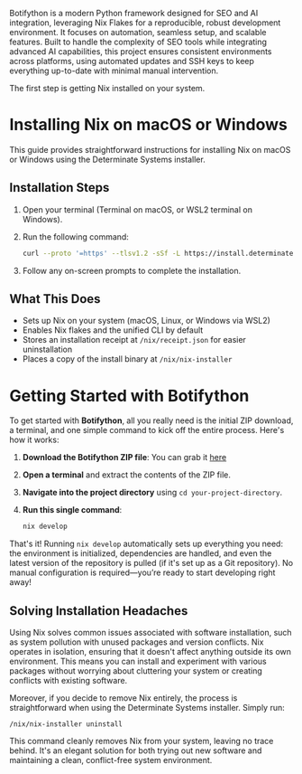 Botifython is a modern Python framework designed for SEO and AI integration,
leveraging Nix Flakes for a reproducible, robust development environment.
It focuses on automation, seamless setup, and scalable features. Built to handle
the complexity of SEO tools while integrating advanced AI capabilities, this project
ensures consistent environments across platforms, using automated updates and
SSH keys to keep everything up-to-date with minimal manual intervention.

The first step is getting Nix installed on your system.

# Installing Nix on macOS or Windows

This guide provides straightforward instructions for installing Nix on macOS or Windows using the Determinate Systems installer.

## Installation Steps

1. Open your terminal (Terminal on macOS, or WSL2 terminal on Windows).

2. Run the following command:

   ```bash
   curl --proto '=https' --tlsv1.2 -sSf -L https://install.determinate.systems/nix | sh -s -- install
   ```

3. Follow any on-screen prompts to complete the installation.

## What This Does

- Sets up Nix on your system (macOS, Linux, or Windows via WSL2)
- Enables Nix flakes and the unified CLI by default
- Stores an installation receipt at `/nix/receipt.json` for easier uninstallation
- Places a copy of the install binary at `/nix/nix-installer`

# Getting Started with Botifython

To get started with **Botifython**, all you really need is the initial ZIP download, a terminal, and one simple command to kick off the entire process. Here's how it works:

1. **Download the Botifython ZIP file**: You can grab it [here](https://botifython.com/botifython-main.zip)

2. **Open a terminal** and extract the contents of the ZIP file.
3. **Navigate into the project directory** using `cd your-project-directory`.
4. **Run this single command**:

   ```bash
   nix develop
   ```

That's it! Running `nix develop` automatically sets up everything you need: the environment is initialized, dependencies are handled, and even the latest version of the repository is pulled (if it's set up as a Git repository). No manual configuration is required—you’re ready to start developing right away!

## Solving Installation Headaches

Using Nix solves common issues associated with software installation, such as system pollution with unused packages and version conflicts. Nix operates in isolation, ensuring that it doesn't affect anything outside its own environment. This means you can install and experiment with various packages without worrying about cluttering your system or creating conflicts with existing software.

Moreover, if you decide to remove Nix entirely, the process is straightforward when using the Determinate Systems installer. Simply run:

```
/nix/nix-installer uninstall
```
This command cleanly removes Nix from your system, leaving no trace behind. It's an elegant solution for both trying out new software and maintaining a clean, conflict-free system environment.
